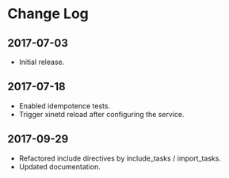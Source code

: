 # Change Log

## 2017-07-03

- Initial release.

## 2017-07-18

- Enabled idempotence tests.
- Trigger xinetd reload after configuring the service.

## 2017-09-29

- Refactored include directives by include_tasks / import_tasks.
- Updated documentation.
